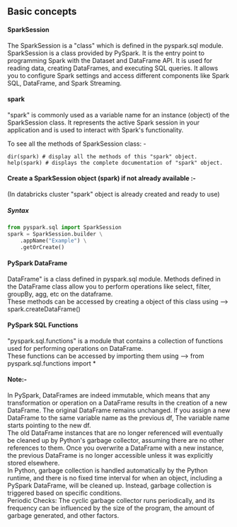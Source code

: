 ## Basic concepts
#### SparkSession
The SparkSession is a "class" which is defined in the pyspark.sql module.
SparkSession is a class provided by PySpark. It is the entry point to programming Spark with the Dataset and DataFrame API. It is used for reading data, creating DataFrames, and executing SQL queries. It allows you to configure Spark settings and access different components like Spark SQL, DataFrame, and Spark Streaming.

#### spark
"spark" is commonly used as a variable name for an instance (object) of the SparkSession class. It represents the active Spark session in your application and is used to interact with Spark's functionality.<br>

To see all the methods of SparkSession class: -
~~~
dir(spark) # display all the methods of this "spark" object. 
help(spark) # displays the complete documentation of "spark" object.
~~~

#### Create a SparkSession object (spark) if not already available :- 
(In databricks cluster "spark" object is already created and ready to use)

##### Syntax
~~~ python
from pyspark.sql import SparkSession
spark = SparkSession.builder \
    .appName("Example") \
    .getOrCreate()
~~~

#### PySpark DataFrame
DataFrame" is a class defined in pyspark.sql module. 
Methods defined in the DataFrame class allow you to perform operations like select, filter, groupBy, agg, etc on the dataframe. <br>
These methods can be accessed by creating a object of this class using --> spark.createDataFrame() 

#### PySpark SQL Functions
"pyspark.sql.functions" is a module that contains a collection of functions used for performing operations on DataFrame. <br>
These functions can be accessed by importing them using -->  from pyspark.sql.functions import *

#### Note:-
In PySpark, DataFrames are indeed immutable, which means that any transformation or operation on a DataFrame results in the creation of a new DataFrame. The original DataFrame remains unchanged.
If you assign a new DataFrame to the same variable name as the previous df, The variable name starts pointing to the new df. <br>
The old DataFrame instances that are no longer referenced will eventually be cleaned up by Python's garbage collector, assuming there are no other references to them. Once you overwrite a DataFrame with a new instance, the previous DataFrame is no longer accessible unless it was explicitly stored elsewhere. <br>
In Python, garbage collection is handled automatically by the Python runtime, and there is no fixed time interval for when an object, including a PySpark DataFrame, will be cleaned up. Instead, garbage collection is triggered based on specific conditions. <br>
Periodic Checks: The cyclic garbage collector runs periodically, and its frequency can be influenced by the size of the program, the amount of garbage generated, and other factors.


